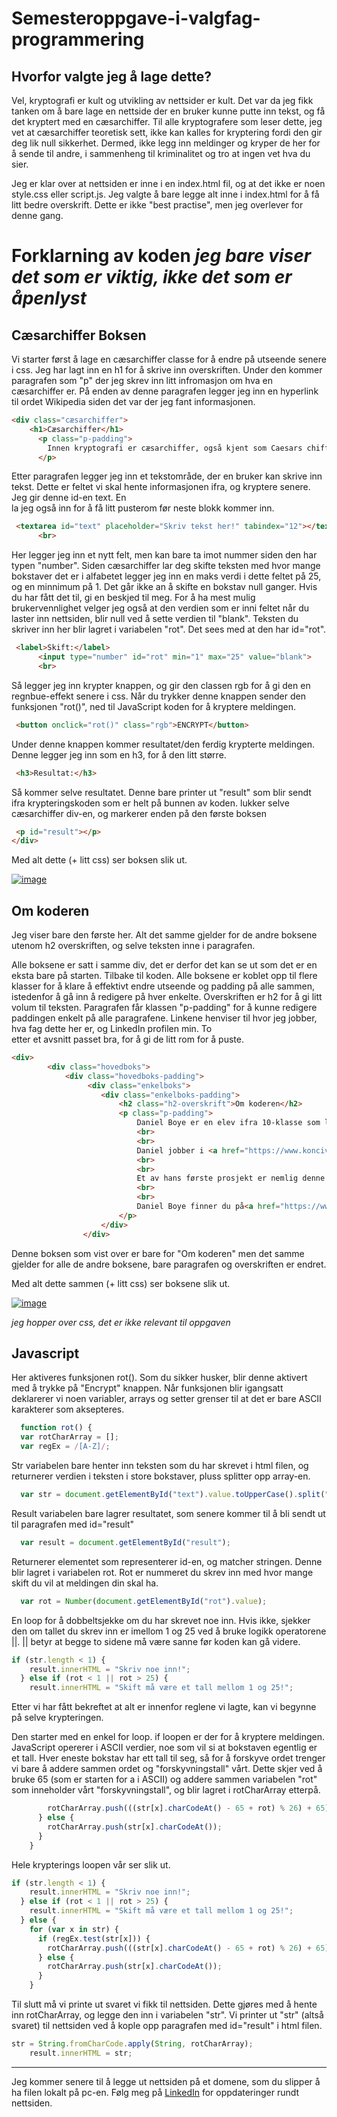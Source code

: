 # Semesteroppgave-i-valgfag-programmering


## Hvorfor valgte jeg å lage dette?

Vel, kryptografi er kult og utvikling av nettsider er kult. Det var da jeg fikk tanken om å bare lage en nettside der en bruker kunne putte inn tekst, og få det kryptert med en cæsarchiffer. Til alle kryptografere som leser dette, jeg vet at cæsarchiffer teoretisk sett, ikke kan kalles for kryptering fordi den gir deg lik null sikkerhet. Dermed, ikke legg inn meldinger og kryper de her for å sende til andre, i sammenheng til kriminalitet og tro at ingen vet hva du sier.

Jeg er klar over at nettsiden er inne i en index.html fil, og at det ikke er noen style.css eller script.js. Jeg valgte å bare legge alt inne i index.html for å få litt bedre overskrift. Dette er ikke "best practise", men jeg overlever for denne gang. 

# Forklarning av koden _jeg bare viser det som er viktig, ikke det som er åpenlyst_

## Cæsarchiffer Boksen

Vi starter først å lage en cæsarchiffer classe for å endre på utseende senere i css. Jeg har lagt inn en h1 for å skrive inn overskriften. Under den kommer paragrafen som "p" der jeg skrev inn litt infromasjon om hva en cæsarchiffer er. På enden av denne paragrafen legger jeg inn en hyperlink til ordet Wikipedia siden det var der jeg fant informasjonen. 
```Html
<div class="cæsarchiffer">
    <h1>Cæsarchiffer</h1>
      <p class="p-padding">
        Innen kryptografi er cæsarchiffer, også kjent som Caesars chiffer, skiftchiffer, Cæsars kode og cæsarskift, en av de enkleste og mest kjente krypteringsteknikker. Det er en type substitusjonschiffer der hver bokstav i klarteksten erstattes med en annen bokstav et gitt antall steg lenger ut i alfabetet. <a href="https://no.wikipedia.org/wiki/C%C3%A6sarchiffer" target="_blank">Wikipedia</a>.
      </p>
```
Etter paragrafen legger jeg inn et tekstområde, der en bruker kan skrive inn tekst. Dette er feltet vi skal hente informasjonen ifra, og kryptere senere. Jeg gir denne id-en text. En <br> la jeg også inn for å få litt pusterom før neste blokk kommer inn.   
```Html
 <textarea id="text" placeholder="Skriv tekst her!" tabindex="12"></textarea>
      <br>
```
Her legger jeg inn et nytt felt, men kan bare ta imot nummer siden den har typen "number". Siden cæsarchiffer lar deg skifte teksten med hvor mange bokstaver det er i alfabetet legger jeg inn en maks verdi i dette feltet på 25, og en minnimum på 1. Det går ikke an å skifte en bokstav null ganger. Hvis du har fått det til, gi en beskjed til meg. For å ha mest mulig brukervennlighet velger jeg også at den verdien som er inni feltet når du laster inn nettsiden, blir null ved å sette verdien til "blank". Teksten du skriver inn her blir lagret i variabelen "rot". Det sees med at den har id="rot".
```Html
 <label>Skift:</label>
      <input type="number" id="rot" min="1" max="25" value="blank">
      <br>
```
Så legger jeg inn krypter knappen, og gir den classen rgb for å gi den en regnbue-effekt senere i css. Når du trykker denne knappen sender den funksjonen "rot()", ned til JavaScript koden for å kryptere meldingen.  
```Html
 <button onclick="rot()" class="rgb">ENCRYPT</button>
```
Under denne knappen kommer resultatet/den ferdig krypterte meldingen. Denne legger jeg inn som en h3, for å den litt større.
```Html
 <h3>Resultat:</h3>
```
Så kommer selve resultatet. Denne bare printer ut "result" som blir sendt ifra krypteringskoden som er helt på bunnen av koden. </div> lukker selve cæsarchiffer div-en, og markerer enden på den første boksen 
```Html
 <p id="result"></p>
</div>
```
Med alt dette (+ litt css) ser boksen slik ut. 

[![image](https://www.linkpicture.com/q/Skjermbilde-2022-04-30-200201.png)](https://www.linkpicture.com/view.php?img=LPic626d79a8ad128316846195)

## Om koderen

Jeg viser bare den første her. Alt det samme gjelder for de andre boksene utenom h2 overskriften, og selve teksten inne i paragrafen.

Alle boksene er satt i samme div, det er derfor det kan se ut som det er en eksta bare på starten. Tilbake til koden. Alle boksene er koblet opp til flere klasser for å klare å effektivt endre utseende og padding på alle sammen, istedenfor å gå inn å redigere på hver enkelte. Overskriften er h2 for å gi litt volum til teksten. Paragrafen får klassen "p-padding" for å kunne redigere paddingen enkelt på alle paragrafene. Linkene henviser til hvor jeg jobber, hva fag dette her er, og LinkedIn profilen min. To <br> etter et avsnitt passet bra, for å gi de litt rom for å puste.   

```Html
<div>
        <div class="hovedboks">
            <div class="hovedboks-padding">
                 <div class="enkelboks">
                    <div class="enkelboks-padding">
                        <h2 class="h2-overskrift">Om koderen</h2>
                        <p class="p-padding">
                            Daniel Boye er en elev ifra 10-klasse som liker å tenke fremover. Han engasjerer seg alt for mye i blokkjedeteknologi og utvinning av kryptovaluta. Han er ekstremt engasjert i sikkerhet og personvern, og leser seg opp på nye smarte løsninger til full personvern rundt penger.
                            <br>
                            <br>
                            Daniel jobber i <a href="https://www.konciv.com/" target="_blank">Konicv</a> og driver med cybersikkerhet og softwareutvikling på fritiden. 
                            <br>
                            <br>
                            Et av hans første prosjekt er nemlig denne nettsiden som er en semesteroppgave i valgfaget <a href="https://www.udir.no/lk20/prg01-02/kompetansemaal-og-vurdering/kv304" target="_blank">programmering</a> på ungdomsskolen. 
                            <br>
                            <br>
                            Daniel Boye finner du på<a href="https://www.linkedin.com/in/danielboye/" target="_blank">LinkedIn</a>.
                        </p>
                    </div>
                </div>
```

Denne boksen som vist over er bare for "Om koderen" men det samme gjelder for alle de andre boksene, bare paragrafen og overskriften er endret. 

Med alt dette sammen (+ litt css) ser boksene slik ut.

[![image](https://www.linkpicture.com/q/Skjermbilde-2022-04-30-205526.png)](https://www.linkpicture.com/view.php?img=LPic626d8632266e2917369912)

_jeg hopper over css, det er ikke relevant til oppgaven_

## Javascript

Her aktiveres funksjonen rot(). Som du sikker husker, blir denne aktivert med å trykke på "Encrypt" knappen. Når funksjonen blir igangsatt deklarerer vi noen variabler, arrays og setter grenser til at det er bare ASCII karakterer som aksepteres. 

```JavaScript
  function rot() {
  var rotCharArray = [];
  var regEx = /[A-Z]/;
```

Str variabelen bare henter inn teksten som du har skrevet i html filen, og returnerer verdien i teksten i store bokstaver, pluss splitter opp array-en.

```JavaScript
  var str = document.getElementById("text").value.toUpperCase().split("");
```

Result variabelen bare lagrer resultatet, som senere kommer til å bli sendt ut til paragrafen med id="result"

```JavaScript
  var result = document.getElementById("result");
```

Returnerer elementet som representerer id-en, og matcher stringen. Denne blir lagret i variabelen rot. Rot er nummeret du skrev inn med hvor mange skift du vil at meldingen din skal ha.

```JavaScript
  var rot = Number(document.getElementById("rot").value);
```

En loop for å dobbeltsjekke om du har skrevet noe inn. Hvis ikke, sjekker den om tallet du skrev inn er imellom 1 og 25 ved å bruke logikk operatorene ||. || betyr at begge to sidene må være sanne før koden kan gå videre.  

```JavaScript
if (str.length < 1) {
    result.innerHTML = "Skriv noe inn!";
  } else if (rot < 1 || rot > 25) {
    result.innerHTML = "Skift må være et tall mellom 1 og 25!";
```

Etter vi har fått bekreftet at alt er innenfor reglene vi lagte, kan vi begynne på selve krypteringen.

Den starter med en enkel for loop. if loopen er der for å kryptere meldingen. JavaScript opererer i ASCII verdier, noe som vil si at bokstaven egentlig er et tall. Hver eneste bokstav har ett tall til seg, så for å forskyve ordet trenger vi bare å addere sammen ordet og "forskyvningstall" vårt. Dette skjer ved å bruke 65 (som er starten for a i ASCII) og addere sammen variabelen "rot" som inneholder vårt "forskyvningstall", og blir lagret i rotCharArray etterpå.

```JavaScript
        rotCharArray.push(((str[x].charCodeAt() - 65 + rot) % 26) + 65);
      } else {
        rotCharArray.push(str[x].charCodeAt());
      }
    }
```

Hele krypterings loopen vår ser slik ut. 

```JavaScript
if (str.length < 1) {
    result.innerHTML = "Skriv noe inn!";
  } else if (rot < 1 || rot > 25) {
    result.innerHTML = "Skift må være et tall mellom 1 og 25!";
  } else {
    for (var x in str) {
      if (regEx.test(str[x])) {
        rotCharArray.push(((str[x].charCodeAt() - 65 + rot) % 26) + 65);
      } else {
        rotCharArray.push(str[x].charCodeAt());
      }
    }
```

Til slutt må vi printe ut svaret vi fikk til nettsiden. Dette gjøres med å hente inn rotCharArray, og legge den inn i variabelen "str". Vi printer ut "str" (altså svaret) til nettsiden ved å kople opp paragrafen med id="result" i html filen.  

```JavaScript
str = String.fromCharCode.apply(String, rotCharArray);
    result.innerHTML = str;
```
---

Jeg kommer senere til å legge ut nettsiden på et domene, som du slipper å ha filen lokalt på pc-en. Følg meg på [LinkedIn](https://www.linkedin.com/in/danielboye/) for oppdateringer rundt nettsiden. 
